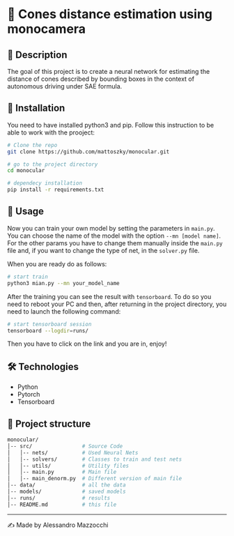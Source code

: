 # 📌 Cones distance estimation using monocamera 

## 📖 Description
The goal of this project is to create a neural network for estimating the distance of cones described by bounding boxes in the context of autonomous driving under SAE formula.

## 🚀 Installation
You need to have installed python3 and pip.
Follow this instruction to be able to work with the prooject:
```bash
# Clone the repo
git clone https://github.com/mattoszky/monocular.git

# go to the project directory
cd monocular

# dependecy installation
pip install -r requirements.txt
```

## 🔧 Usage
Now you can train your own model by setting the parameters in ```main.py```.
You can choose the name of the model with the option ```--mn [model name]```.
For the other params you have to change them manually inside the ```main.py``` file and, if you want to change the type of net, in the ```solver.py``` file.

When you are ready do as follows:

```bash
# start train
python3 mian.py --mn your_model_name
```

After the training you can see the result with `tensorboard`. To do so you need to reboot your PC and then, after returning in the project directory, you need to launch the following command:

```bash
# start tensorboard session
tensorboard --logdir=runs/
```
Then you have to click on the link and you are in, enjoy!

## 🛠 Technologies
- Python
- Pytorch
- Tensorboard

## 📂 Project structure
```bash
monocular/
│-- src/                # Source Code
│   │-- nets/           # Used Neural Nets
│   │-- solvers/        # Classes to train and test nets
│   │-- utils/          # Utility files
│   │-- main.py         # Main file
│   │-- main_denorm.py  # Different version of main file
│-- data/               # all the data
│-- models/             # saved models
│-- runs/               # results
│-- README.md           # this file
```

---
✍ Made by Alessandro Mazzocchi

